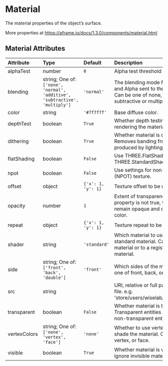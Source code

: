 
Material
========


The material properties of the object’s surface. 

More properties at <a href='https://aframe.io/docs/1.3.0/components/material.html'>https://aframe.io/docs/1.3.0/components/material.html</a>

Material Attributes
--------------------

|Attribute|Type|Default|Description|Required|
| :--- | :--- | :--- | :--- | :--- |
|alphaTest|number|```0```|Alpha test threshold for transparency.|No|
|blending|string; One of: ```['none', 'normal', 'additive', 'subtractive', 'multiply']```|```'normal'```|The blending mode for the material’s RGB and Alpha sent to the WebGLRenderer. Can be one of none, normal, additive, subtractive or multiply|No|
|color|string|```'#7f7f7f'```|Base diffuse color.|No|
|depthTest|boolean|```True```|Whether depth testing is enabled when rendering the material.|No|
|dithering|boolean|```True```|Whether material is dithered with noise. Removes banding from gradients like ones produced by lighting.|No|
|flatShading|boolean|```False```|Use THREE.FlatShading rather than THREE.StandardShading.|No|
|npot|boolean|```False```|Use settings for non-power-of-two (NPOT) texture.|No|
|offset|object|```{'x': 1, 'y': 1}```|Texture offset to be used.|No|
|opacity|number|```1```|Extent of transparency. If the transparent property is not true, then the material will remain opaque and opacity will only affect color.|No|
|repeat|object|```{'x': 1, 'y': 1}```|Texture repeat to be used.|No|
|shader|string|```'standard'```|Which material to use. Defaults to the standard material. Can be set to the flat material or to a registered custom shader material.|No|
|side|string; One of: ```['front', 'back', 'double']```|```'front'```|Which sides of the mesh to render. Can be one of front, back, or double.|No|
|src|string||URI, relative or full path of an image/video file. e.g. 'store/users/wiselab/images/360falls.mp4'|No|
|transparent|boolean|```False```|Whether material is transparent. Transparent entities are rendered after non-transparent entities.|No|
|vertexColors|string; One of: ```['none', 'vertex', 'face']```|```'none'```|Whether to use vertex or face colors to shade the material. Can be one of none, vertex, or face.|No|
|visible|boolean|```True```|Whether material is visible. Raycasters will ignore invisible materials.|No|
